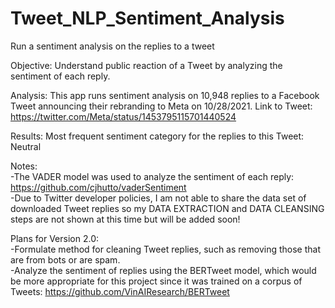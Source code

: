 # Tweet_NLP_Sentiment_Analysis
Run a sentiment analysis on the replies to a tweet

Objective: Understand public reaction of a Tweet by analyzing the sentiment of each reply.

Analysis: This app runs sentiment analysis on 10,948 replies to a Facebook Tweet announcing their rebranding to Meta on 10/28/2021. Link to Tweet: https://twitter.com/Meta/status/1453795115701440524

Results: Most frequent sentiment category for the replies to this Tweet: Neutral

Notes:<br>
-The VADER model was used to analyze the sentiment of each reply: https://github.com/cjhutto/vaderSentiment<br>
-Due to Twitter developer policies, I am not able to share the data set of downloaded Tweet replies so my DATA EXTRACTION and DATA CLEANSING steps are not shown at this time but will be added soon!

Plans for Version 2.0: <br>
-Formulate method for cleaning Tweet replies, such as removing those that are from bots or are spam.<br>
-Analyze the sentiment of replies using the BERTweet model, which would be more appropriate for this project since it was trained on a corpus of Tweets: https://github.com/VinAIResearch/BERTweet
